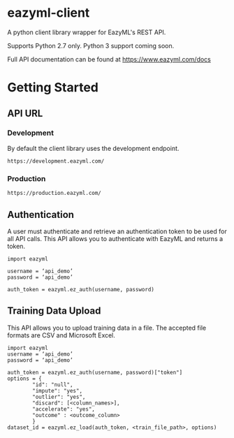 # eazyml-client
A python client library wrapper for EazyML's REST API. 

Supports Python 2.7 only. Python 3 support coming soon.

Full API documentation can be found at https://www.eazyml.com/docs

# Getting Started

## API URL
### Development
By default the client library uses the development endpoint.
```
https://development.eazyml.com/
```

### Production
```
https://production.eazyml.com/
```

## Authentication
A user must authenticate and retrieve an authentication token to be used for all API calls. This API allows you to authenticate with EazyML and returns a token.
```
import eazyml

username = ‘api_demo’
password = ‘api_demo’

auth_token = eazyml.ez_auth(username, password)
```

## Training Data Upload
This API allows you to upload training data in a file. The accepted file formats are CSV and Microsoft Excel.
```
import eazyml
username = ‘api_demo’
password = ‘api_demo’

auth_token = eazyml.ez_auth(username, password)["token"]
options = {
        "id": "null",
        "impute": "yes",
        "outlier": "yes",
        "discard": [<column_names>],        
        "accelerate": "yes",
        "outcome" : <outcome_column>
        }
dataset_id = eazyml.ez_load(auth_token, <train_file_path>, options)
```
